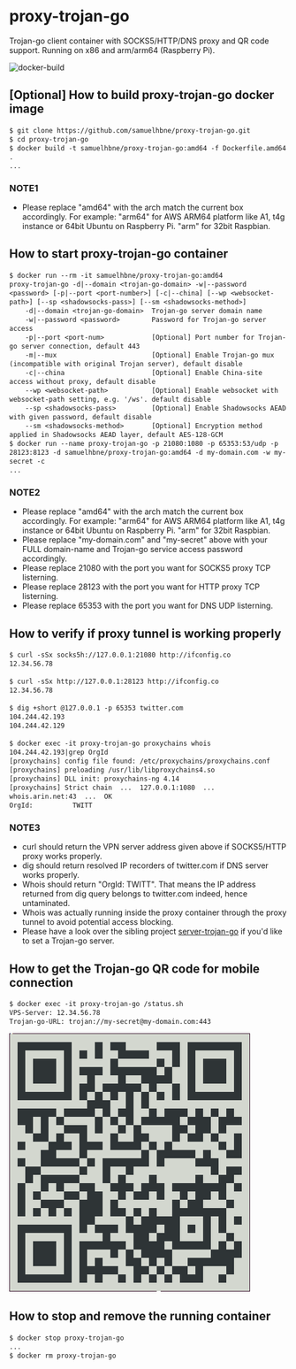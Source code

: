 # proxy-trojan-go

Trojan-go client container with SOCKS5/HTTP/DNS proxy and QR code support. Running on x86 and arm/arm64 (Raspberry Pi).

![docker-build](https://github.com/samuelhbne/proxy-trojan-go/workflows/docker-buildx-latest/badge.svg)

## [Optional] How to build proxy-trojan-go docker image

```shell
$ git clone https://github.com/samuelhbne/proxy-trojan-go.git
$ cd proxy-trojan-go
$ docker build -t samuelhbne/proxy-trojan-go:amd64 -f Dockerfile.amd64 .
...
```

### NOTE1

- Please replace "amd64" with the arch match the current box accordingly. For example: "arm64" for AWS ARM64 platform like A1, t4g instance or 64bit Ubuntu on Raspberry Pi. "arm" for 32bit Raspbian.

## How to start proxy-trojan-go container

```shell
$ docker run --rm -it samuelhbne/proxy-trojan-go:amd64
proxy-trojan-go -d|--domain <trojan-go-domain> -w|--password <password> [-p|--port <port-number>] [-c|--china] [--wp <websocket-path>] [--sp <shadowsocks-pass>] [--sm <shadowsocks-method>]
    -d|--domain <trojan-go-domain>  Trojan-go server domain name
    -w|--password <password>        Password for Trojan-go server access
    -p|--port <port-num>            [Optional] Port number for Trojan-go server connection, default 443
    -m|--mux                        [Optional] Enable Trojan-go mux (incompatible with original Trojan server), default disable
    -c|--china                      [Optional] Enable China-site access without proxy, default disable
    --wp <websocket-path>           [Optional] Enable websocket with websocket-path setting, e.g. '/ws'. default disable
    --sp <shadowsocks-pass>         [Optional] Enable Shadowsocks AEAD with given password, default disable
    --sm <shadowsocks-method>       [Optional] Encryption method applied in Shadowsocks AEAD layer, default AES-128-GCM
$ docker run --name proxy-trojan-go -p 21080:1080 -p 65353:53/udp -p 28123:8123 -d samuelhbne/proxy-trojan-go:amd64 -d my-domain.com -w my-secret -c
...
```

### NOTE2

- Please replace "amd64" with the arch match the current box accordingly. For example: "arm64" for AWS ARM64 platform like A1, t4g instance or 64bit Ubuntu on Raspberry Pi. "arm" for 32bit Raspbian.
- Please replace "my-domain.com" and "my-secret" above with your FULL domain-name and Trojan-go service access password accordingly.
- Please replace 21080 with the port you want for SOCKS5 proxy TCP listerning.
- Please replace 28123 with the port you want for HTTP proxy TCP listerning.
- Please replace 65353 with the port you want for DNS UDP listerning.

## How to verify if proxy tunnel is working properly

```shell
$ curl -sSx socks5h://127.0.0.1:21080 http://ifconfig.co
12.34.56.78

$ curl -sSx http://127.0.0.1:28123 http://ifconfig.co
12.34.56.78

$ dig +short @127.0.0.1 -p 65353 twitter.com
104.244.42.193
104.244.42.129

$ docker exec -it proxy-trojan-go proxychains whois 104.244.42.193|grep OrgId
[proxychains] config file found: /etc/proxychains/proxychains.conf
[proxychains] preloading /usr/lib/libproxychains4.so
[proxychains] DLL init: proxychains-ng 4.14
[proxychains] Strict chain  ...  127.0.0.1:1080  ...  whois.arin.net:43  ...  OK
OrgId:          TWITT
```

### NOTE3

- curl should return the VPN server address given above if SOCKS5/HTTP proxy works properly.
- dig should return resolved IP recorders of twitter.com if DNS server works properly.
- Whois should return "OrgId: TWITT". That means the IP address returned from dig query belongs to twitter.com indeed, hence untaminated.
- Whois was actually running inside the proxy container through the proxy tunnel to avoid potential access blocking.
- Please have a look over the sibling project [server-trojan-go](https://github.com/samuelhbne/server-trojan-go) if you'd like to set a Trojan-go server.

## How to get the Trojan-go QR code for mobile connection

```shell
$ docker exec -it proxy-trojan-go /status.sh
VPS-Server: 12.34.56.78
Trojan-go-URL: trojan://my-secret@my-domain.com:443
```

![QR code example](https://github.com/samuelhbne/proxy-trojan-go/blob/master/images/qr-trojan-go.png)

## How to stop and remove the running container

```shell
$ docker stop proxy-trojan-go
...
$ docker rm proxy-trojan-go
```
